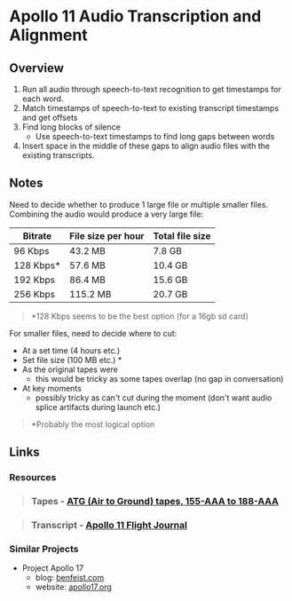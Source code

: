 # Apollo 11 Audio Transcription and Alignment
## Overview

1. Run all audio through speech-to-text recognition to get timestamps for each word.
2. Match timestamps of speech-to-text to existing transcript timestamps and get offsets
3. Find long blocks of silence
    - Use speech-to-text timestamps to find long gaps between words
4. Insert space in the middle of these gaps to align audio files with the existing transcripts.

## Notes

Need to decide whether to produce 1 large file or multiple smaller files. Combining the audio would produce a very large file:

|Bitrate  |File size per hour|Total file size|
|-------- |------------------|---------------|
|96 Kbps  |43.2 MB           |7.8 GB         |
|128 Kbps*|57.6 MB           |10.4 GB        |
|192 Kbps |86.4 MB           |15.6 GB        |
|256 Kbps |115.2 MB          |20.7 GB        |

> *128 Kbps seems to be the best option (for a 16gb sd card)

For smaller files, need to decide where to cut:
- At a set time (4 hours etc.)
- Set file size (100 MB etc.) *
- As the original tapes were
    - this would be tricky as some tapes overlap (no gap in conversation)
- At key moments
    - possibly tricky as can't cut during the moment (don't want audio splice artifacts during launch etc.)

> *Probably the most logical option

## Links

### Resources

> ### Tapes - [ATG (Air to Ground) tapes, 155-AAA to 188-AAA](https://archive.org/details/Apollo11Audio)

> ### Transcript - [Apollo 11 Flight Journal](https://history.nasa.gov/afj/ap11fj/index.html)

### Similar Projects
- Project Apollo 17
    - blog:  [benfeist.com](http://benfeist.com/project-apollo-17/)
    - website: [apollo17.org](http://apollo17.org)
